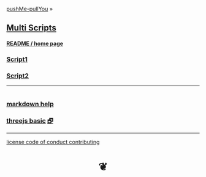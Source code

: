 <style>

#menu p { margin: 0 }

</style>


[pushMe-pullYou]( https://pushme-pullyou.github.io ) &raquo;

## [Multi Scripts]( index.html )

#### [README / home page]( #README.md )

### [Script1]( #script1/script1.html )

### [Script2]( #script2/script2.html )

***

<div id=divSubMenu ></div>

<iframe id=ifrMenu class=xxxiframeMenu width=100% height=0 frameBorder=0 ></iframe>

### [markdown help]( #./pages/markdown-help.md )


### [threejs basic]( #./plugins/threejs-basic.html ) [&#x1F5D7;]( ./plugin/threejs-basic.html )



***

[license         ]( #./pages/license.md )
[code of conduct ]( #./pages/code-of-conduct.md )
[contributing    ]( #./pages/contributing.md )

<h1 style=text-align:center; > &#x2766; </h1>